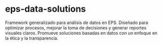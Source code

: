# eps-data-solutions
Framework generalizado para análisis de datos en EPS. Diseñado para optimizar procesos, mejorar la toma de decisiones y generar reportes visuales claros. Promueve soluciones basadas en datos con un enfoque en la ética y la transparencia.
